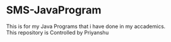 # SMS-JavaProgram
This is for my Java Programs that i have done in my accademics.
<br>
This repository is Controlled by Priyanshu 
